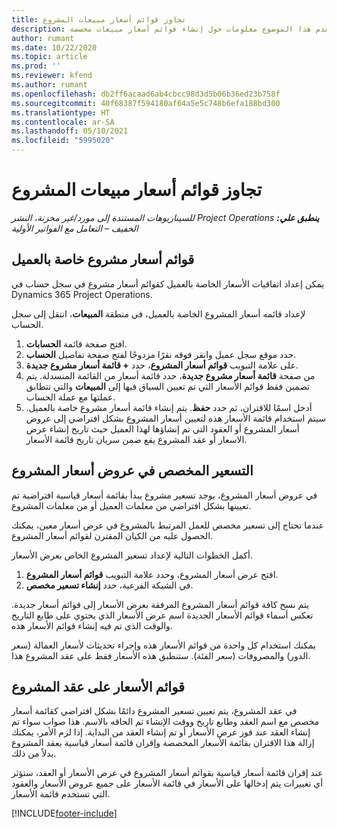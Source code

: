 ```yaml
---
title: تجاوز قوائم أسعار مبيعات المشروع
description: يقدم هذا الموضوع معلومات حول إنشاء قوائم أسعار مبيعات مخصصة.
author: rumant
ms.date: 10/22/2020
ms.topic: article
ms.prod: ''
ms.reviewer: kfend
ms.author: rumant
ms.openlocfilehash: db2ff6acaad6ab4cbcc98d3d5b06b36ed23b758f
ms.sourcegitcommit: 40f68387f594180af64a5e5c748b6efa188bd300
ms.translationtype: HT
ms.contentlocale: ar-SA
ms.lasthandoff: 05/10/2021
ms.locfileid: "5995020"
---
```

# <a name="override-project-sales-price-lists"></a>تجاوز قوائم أسعار مبيعات المشروع

_**ينطبق علي:** ‏‫Project Operations للسيناريوهات المستندة إلى مورد/غير مخزنة‬، ‏‫النشر الخفيف – التعامل مع الفواتير الأولية‬_

## <a name="customer-specific-project-price-lists"></a>قوائم أسعار مشروع خاصة بالعميل

يمكن إعداد اتفاقيات الأسعار الخاصة بالعميل كقوائم أسعار مشروع في سجل حساب في Dynamics 365 Project Operations.

لإعداد قائمه أسعار المشروع الخاصة بالعميل، في منطقة **المبيعات**، انتقل إلى سجل الحساب.

1. افتح صفحة قائمة **الحسابات**.
2. حدد موقع سجل عميل وانقر فوقه نقرًا مزدوجًا لفتح صفحة تفاصيل **الحساب**.
3. على علامة التبويب **قوائم أسعار المشروع**، حدد **+ قائمة أسعار مشروع جديدة**.
4. من صفحة **قائمة أسعار مشروع جديدة**، حدد قائمة أسعار من القائمة المنسدلة. يتم تضمين فقط قوائم الأسعار التي تم تعيين السياق فيها إلى **المبيعات** والتي تتطابق عملتها مع عملة الحساب.
5. أدخل اسمًا للاقتران، ثم حدد **حفظ**. يتم إنشاء قائمة أسعار مشروع خاصة بالعميل. سيتم استخدام قائمة الأسعار هذه لتعيين أسعار المشروع بشكل افتراضي إلى عروض أسعار المشروع أو العقود التي تم إنشاؤها لهذا العميل حيث تاريخ إنشاء عرض الاسعار أو عقد المشروع يقع ضمن سريان تاريخ قائمة الأسعار.

## <a name="custom-pricing-on-project-quotes"></a>التسعير المخصص في عروض أسعار المشروع

في عروض أسعار المشروع، يوجد تسعير مشروع يبدأ بقائمة أسعار قياسية افتراضية تم تعيينها بشكل افتراضي من معلمات العميل أو من معلمات المشروع.

عندما تحتاج إلى تسعير مخصص للعمل المرتبط بالمشروع في عرض أسعار معين، يمكنك الحصول عليه من الكيان المقترن لقوائم أسعار المشروع.

أكمل الخطوات التالية لإعداد تسعير المشروع الخاص بعرض الأسعار.

1. افتح عرض أسعار المشروع، وحدد علامة التبويب **قوائم أسعار المشروع**.
2. في الشبكة الفرعية، حدد **إنشاء تسعير مخصص**.

يتم نسخ كافة قوائم أسعار المشروع المرفقة بعرض الأسعار إلى قوائم أسعار جديدة. تعكس أسماء قوائم الأسعار الجديدة اسم عرض الأسعار الذي يحتوي على طابع التاريخ والوقت الذي تم فيه إنشاء قوائم الأسعار هذه.

يمكنك استخدام كل واحدة من قوائم الأسعار هذه وإجراء تحديثات لأسعار العمالة (سعر الدور) والمصروفات (سعر الفئة). ستنطبق هذه الأسعار فقط على عقد المشروع هذا.

## <a name="price-lists-on-a-project-contract"></a>قوائم الأسعار على عقد المشروع

في عقد المشروع، يتم تعيين تسعير المشروع دائمًا بشكل افتراضي كقائمة أسعار مخصص مع اسم العقد وطابع تاريخ ووقت الإنشاء تم الحاقه بالاسم. هذا صواب سواء تم إنشاء العقد عند فوز عرض الأسعار أو تم إنشاء العقد من البداية. إذا لزم الأمر، يمكنك إزالة هذا الاقتران بقائمة الأسعار المخصصة وإقران قائمة أسعار قياسية بعقد المشروع بدلاً من ذلك.

عند إقران قائمة أسعار قياسية بقوائم أسعار المشروع في عرض الأسعار أو العقد، ستؤثر أي تغييرات يتم إدخالها على الأسعار في قائمة الأسعار على جميع عروض الأسعار والعقود التي تستخدم قائمة الأسعار.


[!INCLUDE[footer-include](../includes/footer-banner.md)]